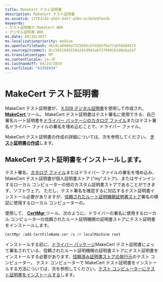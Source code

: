 ```yaml
---
title: MakeCert テスト証明書
description: MakeCert テスト証明書
ms.assetid: 17f63c42-a563-4a57-a3be-ac3b2e97ee3b
keywords:
- テスト証明書の MakeCert WDK
- デジタル証明書 WDK
ms.date: 04/20/2017
ms.localizationpriority: medium
ms.openlocfilehash: 46c8ca0484a7325b95cbfe5b5f0a77a0f64d4475
ms.sourcegitcommit: 0cc5051945559a242d941a6f2799d161d8eba2a7
ms.translationtype: MT
ms.contentlocale: ja-JP
ms.lasthandoff: 04/23/2019
ms.locfileid: "63356934"
---
```

# <a name="makecert-test-certificate"></a>MakeCert テスト証明書


MakeCert テスト証明書が、 [X.509 デジタル証明書](digital-certificates.md)を使用して作成され、 [ **MakeCert** ](https://msdn.microsoft.com/library/windows/hardware/ff548309)ツール。 MakeCert テスト証明書はテスト署名に使用できる、自己署名ルート証明書を[ドライバー パッケージの](driver-packages.md)[カタログ ファイル](catalog-files.md)またはテスト署名ドライバー ファイルの署名を埋め込むことで、ドライバー ファイル。

MakeCert テスト証明書の作成の詳細については、次を参照してください。 [**テスト証明書の作成**](creating-test-certificates.md)します。

## <a name="installing-a-makecert-test-certificate"></a>MakeCert テスト証明書をインストールします。

テスト署名、[カタログ ファイル](catalog-files.md)またはドライバー ファイルの署名を埋め込み、MakeCert テスト証明書が個人証明書ストア ("my"ストア)、またはサインインするローカル コンピューターの他のカスタム証明書ストアであることができます、ソフトウェア。 ただし、テスト署名を確認するに対応するテスト証明書インストール必要がありますが、[信頼されたルート証明機関証明書ストア](trusted-root-certification-authorities-certificate-store.md)署名の検証に使用するローカル コンピューターの。

使用して、 [ **CertMgr** ](../devtest/certmgr.md)ツール、次のように、ドライバーの署名に使用するローカル コンピューターの信頼されたルート証明機関の証明書ストアにテスト証明書をインストールします。

```cpp
CertMgr /add CertFileName.cer /s /r localMachine root
```

インストールする前に、[ドライバー パッケージ](driver-packages.md)MakeCert テスト証明書によって署名されている、信頼されたルート証明機関の証明書ストアにテスト証明書をインストールする必要があります、[信頼済み証明書ストアの発行元](trusted-publishers-certificate-store.md)のテスト コンピューター。 テスト コンピューターで MakeCert テスト証明書をインストールする方法については、次を参照してください。[テスト コンピューターにテスト証明書をインストールする](installing-a-test-certificate-on-a-test-computer.md)します。

 

 





